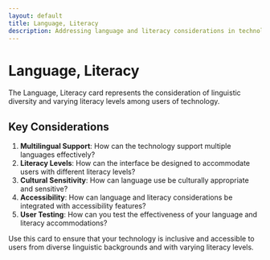 ```yaml
---
layout: default
title: Language, Literacy
description: Addressing language and literacy considerations in technology projects
---
```


# Language, Literacy

The Language, Literacy card represents the consideration of linguistic diversity and varying literacy levels among users of technology.

## Key Considerations

1. **Multilingual Support**: How can the technology support multiple languages effectively?
2. **Literacy Levels**: How can the interface be designed to accommodate users with different literacy levels?
3. **Cultural Sensitivity**: How can language use be culturally appropriate and sensitive?
4. **Accessibility**: How can language and literacy considerations be integrated with accessibility features?
5. **User Testing**: How can you test the effectiveness of your language and literacy accommodations?

Use this card to ensure that your technology is inclusive and accessible to users from diverse linguistic backgrounds and with varying literacy levels.
